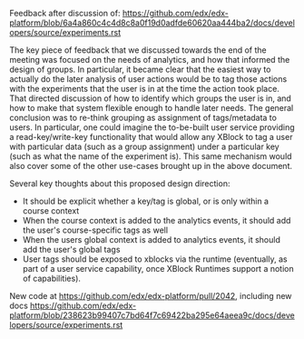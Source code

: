 Feedback after discussion of: https://github.com/edx/edx-platform/blob/6a4a860c4c4d8c8a0f19d0adfde60620aa444ba2/docs/developers/source/experiments.rst

The key piece of feedback that we discussed towards the end of the meeting was
focused on the needs of analytics, and how that informed the design of groups.
In particular, it became clear that the easiest way to actually do the later
analysis of user actions would be to tag those actions with the experiments that
the user is in at the time the action took place. That directed discussion of
how to identify which groups the user is in, and how to make that system flexible
enough to handle later needs. The general conclusion was to re-think grouping as
assignment of tags/metadata to users. In particular, one could imagine the to-be-built
user service providing a read-key/write-key functionality that would allow any XBlock
to tag a user with particular data (such as a group assignment) under a particular
key (such as what the name of the experiment is). This same mechanism would also
cover some of the other use-cases brought up in the above document.

Several key thoughts about this proposed design direction:
* It should be explicit whether a key/tag is global, or is only within a course context
* When the course context is added to the analytics events, it should add the user's course-specific tags as well
* When the users global context is added to analytics events, it should add the user's global tags
* User tags should be exposed to xblocks via the runtime (eventually, as part of a user service capability, once XBlock Runtimes support a notion of capabilities).


New code at https://github.com/edx/edx-platform/pull/2042, including new docs https://github.com/edx/edx-platform/blob/238623b99407c7bd64f7c69422ba295e64aeea9c/docs/developers/source/experiments.rst